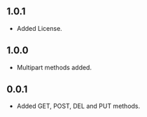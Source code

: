 ## 1.0.1
* Added License.

## 1.0.0
* Multipart methods added.

## 0.0.1
* Added GET, POST, DEL and PUT methods.
